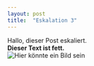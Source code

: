 ```yaml
---
layout: post
title:  "Eskalation 3"
---
```


Hallo, dieser Post eskaliert.  
**Dieser Text ist fett.**  
![Hier könnte ein Bild sein]()